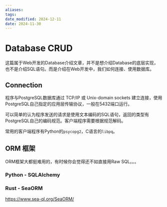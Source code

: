 ```yaml
---
aliases: 
tags: 
date_modified: 2024-12-11
date: 2024-11-30
---
```


# Database CRUD

这篇属于Web开发的Database介绍文章，并不是想介绍Database的底层实现，也不是介绍SQL语句。而是介绍在Web开发中，我们如何连接、使用数据库。

## Connection

程序与PostgreSQL数据库通过 TCP/IP 或 Unix-domain sockets 建立连接，使用PostgreSQL自己指定的应用层传输协议，一般在5432端口运行。

可以简单的认为程序发送的请求是使用文本编码的SQL语句，返回的类型有PostgreSQL自己的编码规范。客户端程序需要根据规范解码。

常用的客户端程序有Python的`psycopg2`，C语言的`libpq`。

## ORM 框架

ORM框架大都挺难用的，有时候你会觉得还不如直接用Raw SQL。。。

### Python - SQLAlchemy

### Rust - SeaORM

<https://www.sea-ql.org/SeaORM/>

